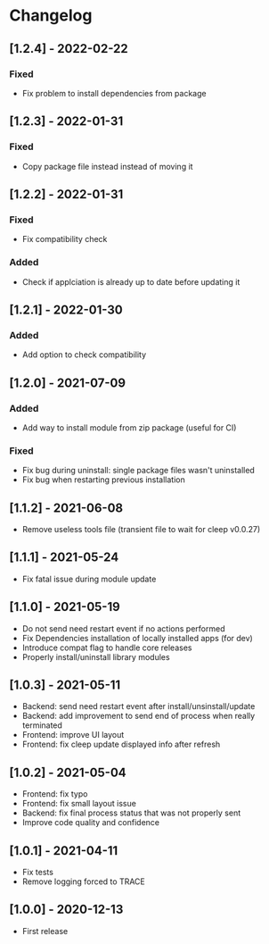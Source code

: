 # Changelog

## [1.2.4] - 2022-02-22
### Fixed
- Fix problem to install dependencies from package

## [1.2.3] - 2022-01-31
### Fixed
- Copy package file instead instead of moving it

## [1.2.2] - 2022-01-31
### Fixed
- Fix compatibility check

### Added
- Check if applciation is already up to date before updating it

## [1.2.1] - 2022-01-30
### Added
- Add option to check compatibility

## [1.2.0] - 2021-07-09 

### Added
* Add way to install module from zip package (useful for CI)

### Fixed
* Fix bug during uninstall: single package files wasn't uninstalled
* Fix bug when restarting previous installation

## [1.1.2] - 2021-06-08

* Remove useless tools file (transient file to wait for cleep v0.0.27)

## [1.1.1] - 2021-05-24

* Fix fatal issue during module update

## [1.1.0] - 2021-05-19

* Do not send need restart event if no actions performed
* Fix Dependencies installation of locally installed apps (for dev)
* Introduce compat flag to handle core releases
* Properly install/uninstall library modules

## [1.0.3] - 2021-05-11

* Backend: send need restart event after install/unsinstall/update
* Backend: add improvement to send end of process when really terminated
* Frontend: improve UI layout
* Frontend: fix cleep update displayed info after refresh

## [1.0.2] - 2021-05-04

* Frontend: fix typo
* Frontend: fix small layout issue
* Backend: fix final process status that was not properly sent
* Improve code quality and confidence

## [1.0.1] - 2021-04-11

* Fix tests
* Remove logging forced to TRACE

## [1.0.0] - 2020-12-13

* First release

